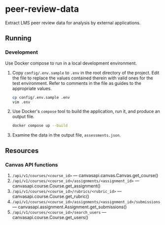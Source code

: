 # peer-review-data
Extract LMS peer review data for analysis by external applications.

## Running

### Development

Use Docker compose to run in a local development environment.

1. Copy `config/.env.sample` to `.env` in the root directory of the project.  Edit the file to replace the values contained therein with valid ones for the test environment.  Refer to comments in the file as guides to the appropriate values.

    ```sh
    cp config/.env.sample .env
    vim .env
    ```

1. Use Docker's `compose` tool to build the application, run it, and produce an output file.

    ```sh
    docker compose up --build
    ```

1. Examine the data in the output file, `assessments.json`. 

## Resources

### Canvas API functions

1. `/api/v1/courses/<course_id>` — canvasapi.canvas.Canvas.get_course()
2. `/api/v1/courses/<course_id>/assignments/<assignment_id>` — canvasapi.course.Course.get_assignment()
3. `/api/v1/courses/<course_id>/rubrics/<rubric_id>` — canvasapi.course.Course.get_rubric()
4. `/api/v1/courses/<course_id>/assignments/<assignment_id>/submissions` — canvasapi.assignment.Assignment.get_submissions()
5. `/api/v1/courses/<course_id>/search_users` — canvasapi.course.Course.get_users()

